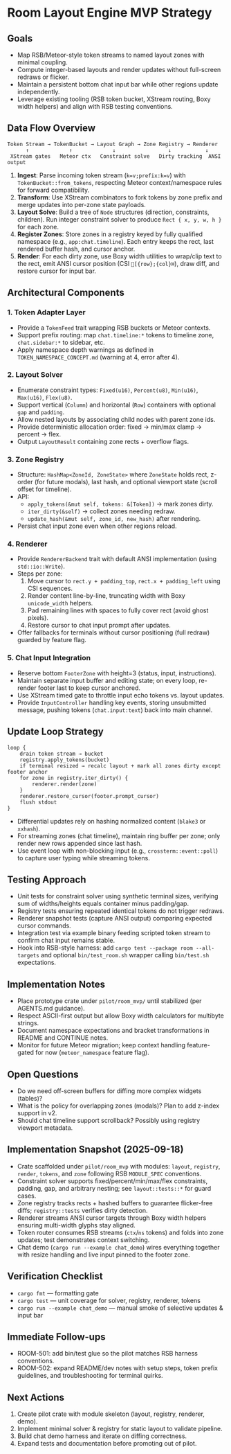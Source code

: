 # Room Layout Engine MVP Strategy

## Goals
- Map RSB/Meteor-style token streams to named layout zones with minimal coupling.
- Compute integer-based layouts and render updates without full-screen redraws or flicker.
- Maintain a persistent bottom chat input bar while other regions update independently.
- Leverage existing tooling (RSB token bucket, XStream routing, Boxy width helpers) and align with RSB testing conventions.

## Data Flow Overview
```
Token Stream → TokenBucket → Layout Graph → Zone Registry → Renderer
      ↑             ↑             ↓                 ↓           ↓
 XStream gates   Meteor ctx   Constraint solve   Dirty tracking  ANSI output
```

1. **Ingest**: Parse incoming token stream (`k=v;prefix:k=v`) with `TokenBucket::from_tokens`, respecting Meteor context/namespace rules for forward compatibility.
2. **Transform**: Use XStream combinators to fork tokens by zone prefix and merge updates into per-zone state payloads.
3. **Layout Solve**: Build a tree of `Node` structures (direction, constraints, children). Run integer constraint solver to produce `Rect { x, y, w, h }` for each zone.
4. **Register Zones**: Store zones in a registry keyed by fully qualified namespace (e.g., `app:chat.timeline`). Each entry keeps the rect, last rendered buffer hash, and cursor anchor.
5. **Render**: For each dirty zone, use Boxy width utilities to wrap/clip text to the rect, emit ANSI cursor position (CSI `[{row};{col}H`), draw diff, and restore cursor for input bar.

## Architectural Components

### 1. Token Adapter Layer
- Provide a `TokenFeed` trait wrapping RSB buckets or Meteor contexts.
- Support prefix routing: map `chat.timeline:*` tokens to timeline zone, `chat.sidebar:*` to sidebar, etc.
- Apply namespace depth warnings as defined in `TOKEN_NAMESPACE_CONCEPT.md` (warning at 4, error after 4).

### 2. Layout Solver
- Enumerate constraint types: `Fixed(u16)`, `Percent(u8)`, `Min(u16)`, `Max(u16)`, `Flex(u8)`.
- Support vertical (`Column`) and horizontal (`Row`) containers with optional `gap` and `padding`.
- Allow nested layouts by associating child nodes with parent zone ids.
- Provide deterministic allocation order: fixed → min/max clamp → percent → flex.
- Output `LayoutResult` containing zone rects + overflow flags.

### 3. Zone Registry
- Structure: `HashMap<ZoneId, ZoneState>` where `ZoneState` holds rect, z-order (for future modals), last hash, and optional viewport state (scroll offset for timeline).
- API:
  - `apply_tokens(&mut self, tokens: &[Token])` → mark zones dirty.
  - `iter_dirty(&self)` → collect zones needing redraw.
  - `update_hash(&mut self, zone_id, new_hash)` after rendering.
- Persist chat input zone even when other regions reload.

### 4. Renderer
- Provide `RendererBackend` trait with default ANSI implementation (using `std::io::Write`).
- Steps per zone:
  1. Move cursor to `rect.y + padding_top`, `rect.x + padding_left` using CSI sequences.
  2. Render content line-by-line, truncating width with Boxy `unicode_width` helpers.
  3. Pad remaining lines with spaces to fully cover rect (avoid ghost pixels).
  4. Restore cursor to chat input prompt after updates.
- Offer fallbacks for terminals without cursor positioning (full redraw) guarded by feature flag.

### 5. Chat Input Integration
- Reserve bottom `FooterZone` with height=3 (status, input, instructions).
- Maintain separate input buffer and editing state; on every loop, re-render footer last to keep cursor anchored.
- Use XStream timed gate to throttle input echo tokens vs. layout updates.
- Provide `InputController` handling key events, storing unsubmitted message, pushing tokens (`chat.input:text`) back into main channel.

## Update Loop Strategy
```
loop {
    drain token stream → bucket
    registry.apply_tokens(bucket)
    if terminal resized → recalc layout + mark all zones dirty except footer anchor
    for zone in registry.iter_dirty() {
        renderer.render(zone)
    }
    renderer.restore_cursor(footer.prompt_cursor)
    flush stdout
}
```
- Differential updates rely on hashing normalized content (`blake3` or `xxhash`).
- For streaming zones (chat timeline), maintain ring buffer per zone; only render new rows appended since last hash.
- Use event loop with non-blocking input (e.g., `crossterm::event::poll`) to capture user typing while streaming tokens.

## Testing Approach
- Unit tests for constraint solver using synthetic terminal sizes, verifying sum of widths/heights equals container minus padding/gap.
- Registry tests ensuring repeated identical tokens do not trigger redraws.
- Renderer snapshot tests (capture ANSI output) comparing expected cursor commands.
- Integration test via example binary feeding scripted token stream to confirm chat input remains stable.
- Hook into RSB-style harness: add `cargo test --package room --all-targets` and optional `bin/test_room.sh` wrapper calling `bin/test.sh` expectations.

## Implementation Notes
- Place prototype crate under `pilot/room_mvp/` until stabilized (per AGENTS.md guidance).
- Respect ASCII-first output but allow Boxy width calculators for multibyte strings.
- Document namespace expectations and bracket transformations in README and CONTINUE notes.
- Monitor for future Meteor migration; keep context handling feature-gated for now (`meteor_namespace` feature flag).

## Open Questions
- Do we need off-screen buffers for diffing more complex widgets (tables)?
- What is the policy for overlapping zones (modals)? Plan to add z-index support in v2.
- Should chat timeline support scrollback? Possibly using registry viewport metadata.

## Implementation Snapshot (2025-09-18)

- Crate scaffolded under `pilot/room_mvp` with modules: `layout`, `registry`, `render`, `tokens`, and `zone` following RSB `MODULE_SPEC` conventions.
- Constraint solver supports fixed/percent/min/max/flex constraints, padding, gap, and arbitrary nesting; see `layout::tests::*` for guard cases.
- Zone registry tracks rects + hashed buffers to guarantee flicker-free diffs; `registry::tests` verifies dirty detection.
- Renderer streams ANSI cursor targets through Boxy width helpers ensuring multi-width glyphs stay aligned.
- Token router consumes RSB streams (`ctx`/`ns` tokens) and folds into zone updates; test demonstrates context switching.
- Chat demo (`cargo run --example chat_demo`) wires everything together with resize handling and live input pinned to the footer zone.

## Verification Checklist

- `cargo fmt` — formatting gate
- `cargo test` — unit coverage for solver, registry, renderer, tokens
- `cargo run --example chat_demo` — manual smoke of selective updates & input bar

## Immediate Follow-ups

- ROOM-501: add bin/test glue so the pilot matches RSB harness conventions.
- ROOM-502: expand README/dev notes with setup steps, token prefix guidelines, and troubleshooting for terminal quirks.

## Next Actions
1. Create pilot crate with module skeleton (layout, registry, renderer, demo).
2. Implement minimal solver & registry for static layout to validate pipeline.
3. Build chat demo harness and iterate on diffing correctness.
4. Expand tests and documentation before promoting out of pilot.
